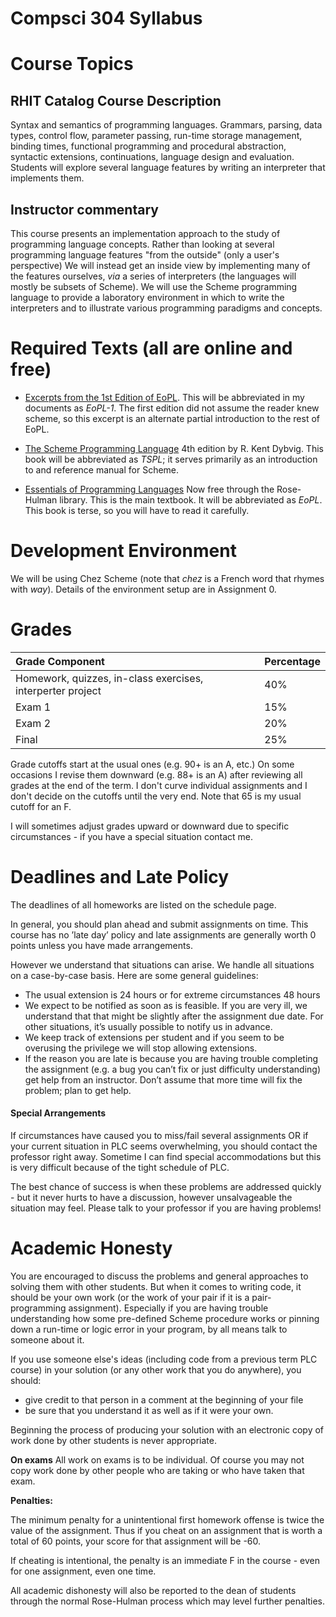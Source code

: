 # Compsci 304 Syllabus

# Course Topics

## RHIT Catalog Course Description

Syntax and semantics of programming languages. Grammars, parsing, data
types, control flow, parameter passing, run-time storage management,
binding times, functional programming and procedural abstraction,
syntactic extensions, continuations, language design and
evaluation. Students will explore several language features by writing
an interpreter that implements them.

## Instructor commentary

This course presents an implementation
approach to the study of programming language concepts.  Rather than
looking at several programming language features "from the outside"
(only a user's perspective) We will instead get an inside
view by implementing many of the features ourselves, *via* a
series of interpreters (the languages will mostly be subsets of
Scheme).  We will use the Scheme programming language to provide a
laboratory environment in which to write the interpreters and to
illustrate various programming paradigms and concepts.

# Required Texts (all are online and free)

- [Excerpts from the 1st Edition of EoPL](https://moodle.rose-hulman.edu/pluginfile.php/3081999/mod_resource/content/1/EoPL-1.pdf). This will 
be abbreviated in my documents as *EoPL-1*.  The first edition did not assume the reader knew scheme, so this excerpt is an alternate partial introduction to the rest of EoPL.

- [The Scheme Programming Language](http://www.scheme.com/tspl4/) 4th edition by R. Kent
Dybvig. This book will be abbreviated as *TSPL*; it serves
primarily as an introduction to and reference manual for Scheme.

- [Essentials of Programming
Languages](https://ebookcentral-proquest-com.libproxy.rose-hulman.edu/lib/rosehulman-ebooks/detail.action?docID=3338861)
Now free through the Rose-Hulman library.  This is the main
textbook. It will be abbreviated as *EoPL*.  This book is terse, so
you will have to read it carefully.

# Development Environment

We will be using Chez Scheme (note that *chez* is a French word that rhymes with *way*).  Details of the environment setup are in Assignment 0.

# Grades

| Grade Component                                            | Percentage   |
| :---------------------------------------                   | :----------- |
| Homework, quizzes, in-class exercises, interperter project | 40%          |
| Exam 1                                                     | 15%          |
| Exam 2                                                     | 20%          |
| Final                                                      | 25%          |

Grade cutoffs start at the usual ones (e.g. 90+ is an A, etc.)  On
some occasions I revise them downward (e.g. 88+ is an A) after reviewing all grades at the end of the term.  I don't curve individual assignments and I don't decide on the cutoffs until the very end.  Note that 65 is my usual cutoff for an F.

I will sometimes adjust grades upward or downward due to specific circumstances - if you have a special situation contact me.

# Deadlines and Late Policy

The deadlines of all homeworks are listed on the schedule page.

In general, you should plan ahead and submit assignments on time. This course has no ’late day’ policy and late assignments are generally worth 0 points unless you have made arrangements.

However we understand that situations can arise. We handle all situations on a case-by-case basis. Here are some general guidelines:

* The usual extension is 24 hours or for extreme circumstances 48 hours
* We expect to be notified as soon as is feasible. If you are very ill, we understand that that might be slightly after the assignment due date. For other situations, it’s usually possible to notify us in advance.
* We keep track of extensions per student and if you seem to be overusing the privilege we will stop allowing extensions.
* If the reason you are late is because you are having trouble completing the assignment (e.g. a bug you can’t fix or just difficulty understanding) get help from an instructor. Don’t assume that more time will fix the problem; plan to get help.

#### Special Arrangements

If circumstances have caused you to miss/fail several assignments OR
if your current situation in PLC seems overwhelming, you should
contact the professor right away.  Sometime I can find special
accommodations but this is very difficult because of the tight
schedule of PLC.

The best chance of success is when these problems are addressed
quickly - but it never hurts to have a discussion, however
unsalvageable the situation may feel.  Please talk to your professor
if you are having problems!

# Academic Honesty

You are encouraged to discuss the problems and general approaches to
solving them with other students.  But when it comes to writing code,
it should be your own work (or the work of your pair if it is a
pair-programming assignment).  Especially if you are having trouble understanding
how some pre-defined Scheme procedure  works or pinning down a run-time or logic
error in your program, by all means talk to someone about it.

If you use someone else's ideas (including code from a previous term
PLC course) in your solution (or any other work that you do anywhere),
you should:

- give credit to that person in a comment at the beginning of your file
- be sure that you understand it as well as if it were your own.

Beginning the process of producing your solution with an electronic
copy of work done by other students is never appropriate.

<strong> On exams</strong> All work on exams is to be individual.  Of course you may not copy work done by other people who are taking or who have taken that exam.   

<b>Penalties:</b>

The minimum penalty for a unintentional first homework offense is
twice the value of the assignment.  Thus if you cheat on an assignment
that is worth a total of 60 points, your score for that assignment
will be -60.

If cheating is intentional, the penalty is an immediate F in the
course - even for one assignment, even one time.

All academic dishonesty will also be reported to the dean of students
through the normal Rose-Hulman process which may level further
penalties.

